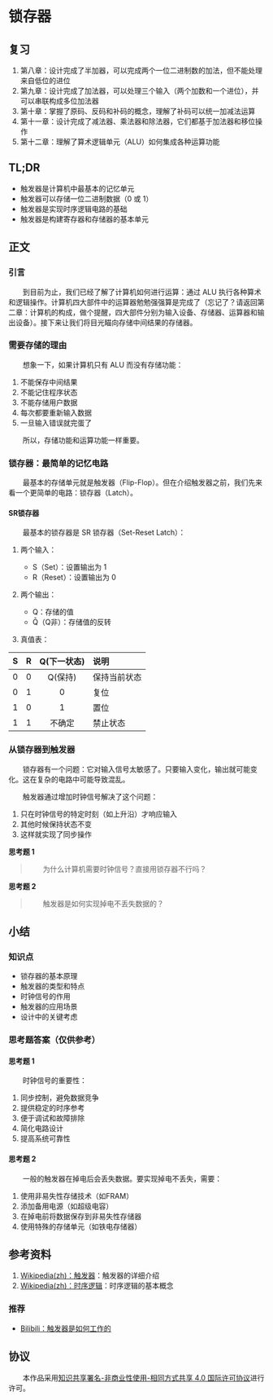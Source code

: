 # 锁存器

## 复习

1. 第八章：设计完成了半加器，可以完成两个一位二进制数的加法，但不能处理来自低位的进位
2. 第九章：设计完成了加法器，可以处理三个输入（两个加数和一个进位），并可以串联构成多位加法器
3. 第十章：掌握了原码、反码和补码的概念，理解了补码可以统一加减法运算
4. 第十一章：设计完成了减法器、乘法器和除法器，它们都基于加法器和移位操作
5. 第十二章：理解了算术逻辑单元（ALU）如何集成各种运算功能

## TL;DR

- 触发器是计算机中最基本的记忆单元
- 触发器可以存储一位二进制数据（0 或 1）
- 触发器是实现时序逻辑电路的基础
- 触发器是构建寄存器和存储器的基本单元

## 正文

### 引言

　　到目前为止，我们已经了解了计算机如何进行运算：通过 ALU 执行各种算术和逻辑操作。计算机四大部件中的运算器勉勉强强算是完成了（忘记了？请返回第二章：计算机的构成，做个提醒，四大部件分别为输入设备、存储器、运算器和输出设备）。接下来让我们将目光瞄向存储中间结果的存储器。

### 需要存储的理由

　　想象一下，如果计算机只有 ALU 而没有存储功能：

1. 不能保存中间结果
2. 不能记住程序状态
3. 不能存储用户数据
4. 每次都要重新输入数据
5. 一旦输入错误就完蛋了

　　所以，存储功能和运算功能一样重要。

### 锁存器：最简单的记忆电路

　　最基本的存储单元就是触发器（Flip-Flop）。但在介绍触发器之前，我们先来看一个更简单的电路：锁存器（Latch）。

#### SR锁存器

　　最基本的锁存器是 SR 锁存器（Set-Reset Latch）：

1. 两个输入：
   - S（Set）：设置输出为 1
   - R（Reset）：设置输出为 0

2. 两个输出：
   - Q：存储的值
   - Q̄（Q非）：存储值的反转

3. 真值表：

| S | R | Q(下一状态) | 说明 |
|:-:|:-:|:----------:|:-----|
| 0 | 0 | Q(保持) | 保持当前状态 |
| 0 | 1 | 0 | 复位 |
| 1 | 0 | 1 | 置位 |
| 1 | 1 | 不确定 | 禁止状态 |

### 从锁存器到触发器

　　锁存器有一个问题：它对输入信号太敏感了。只要输入变化，输出就可能变化。这在复杂的电路中可能导致混乱。

　　触发器通过增加时钟信号解决了这个问题：

1. 只在时钟信号的特定时刻（如上升沿）才响应输入
2. 其他时候保持状态不变
3. 这样就实现了同步操作

**思考题 1**

> 　　为什么计算机需要时钟信号？直接用锁存器不行吗？

**思考题 2**

> 　　触发器是如何实现掉电不丢失数据的？

## 小结

### 知识点

- 锁存器的基本原理
- 触发器的类型和特点
- 时钟信号的作用
- 触发器的应用场景
- 设计中的关键考虑

### 思考题答案（仅供参考）

#### 思考题 1

　　时钟信号的重要性：
1. 同步控制，避免数据竞争
2. 提供稳定的时序参考
3. 便于调试和故障排除
4. 简化电路设计
5. 提高系统可靠性

#### 思考题 2

　　一般的触发器在掉电后会丢失数据。要实现掉电不丢失，需要：
1. 使用非易失性存储技术（如FRAM）
2. 添加备用电源（如超级电容）
3. 在掉电前将数据保存到非易失性存储器
4. 使用特殊的存储单元（如铁电存储器）

## 参考资料

1. [Wikipedia(zh)：触发器](https://zh.wikipedia.org/wiki/%E8%A7%A6%E5%8F%91%E5%99%A8)：触发器的详细介绍
2. [Wikipedia(zh)：时序逻辑](https://zh.wikipedia.org/wiki/%E6%97%B6%E5%BA%8F%E9%80%BB%E8%BE%91)：时序逻辑的基本概念

### 推荐

- [Bilibili：触发器是如何工作的](https://www.bilibili.com/video/BV1Zr4y1S7gG/)

## 协议

　　本作品采用[知识共享署名-非商业性使用-相同方式共享 4.0 国际许可协议](https://creativecommons.org/licenses/by-nc-sa/4.0/deed.zh)进行许可。
